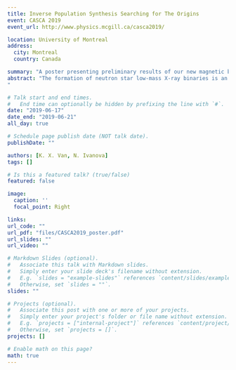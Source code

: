 ```yaml
---
title: Inverse Population Synthesis Searching for The Origins
event: CASCA 2019
event_url: http://www.physics.mcgill.ca/casca2019/

location: University of Montreal
address:
  city: Montreal
  country: Canada

summary: "A poster presenting preliminary results of our new magnetic braking prescription and its effectiveness in reproducing observed LMXBs"
abstract: "The formation of neutron star low-mass X-ray binaries is an ongoing challenge in stellar evolution. Neutron star low-mass X-ray binaries are systems contain a neutron star accreting material from a donor where the mass transfer is driven by magnetic braking. There are significant discrepancies between the observed mass transfer rates and the theoretically predicted values, in some cases differing by up to an order of magnitude. Using the MESA stellar evolution code we tested modified magnetic braking which scales the default Skumanich prescription and a Reville prescription. Using these different magnetic braking prescriptions we can produce the observed mass transfer rates at the detected mass ratio and orbital period. Using the simulated results we can work backwards and show the possible progenitors to a given observed low-mass X-ray binary. We show the possible progenitor systems of a given group of low-mass X-ray binaries for different magnetic braking prescriptions and analyze how each prescription effects which progenitors successfully reproduce observations.
"

# Talk start and end times.
#   End time can optionally be hidden by prefixing the line with `#`.
date: "2019-06-17"
date_end: "2019-06-21"
all_day: true

# Schedule page publish date (NOT talk date).
publishDate: ""

authors: [K. X. Van, N. Ivanova]
tags: []

# Is this a featured talk? (true/false)
featured: false

image:
  caption: ''
  focal_point: Right

links:
url_code: ""
url_pdf: "files/CASCA2019_poster.pdf"
url_slides: ""
url_video: ""

# Markdown Slides (optional).
#   Associate this talk with Markdown slides.
#   Simply enter your slide deck's filename without extension.
#   E.g. `slides = "example-slides"` references `content/slides/example-slides.md`.
#   Otherwise, set `slides = ""`.
slides: ""

# Projects (optional).
#   Associate this post with one or more of your projects.
#   Simply enter your project's folder or file name without extension.
#   E.g. `projects = ["internal-project"]` references `content/project/deep-learning/index.md`.
#   Otherwise, set `projects = []`.
projects: []

# Enable math on this page?
math: true
---
```


